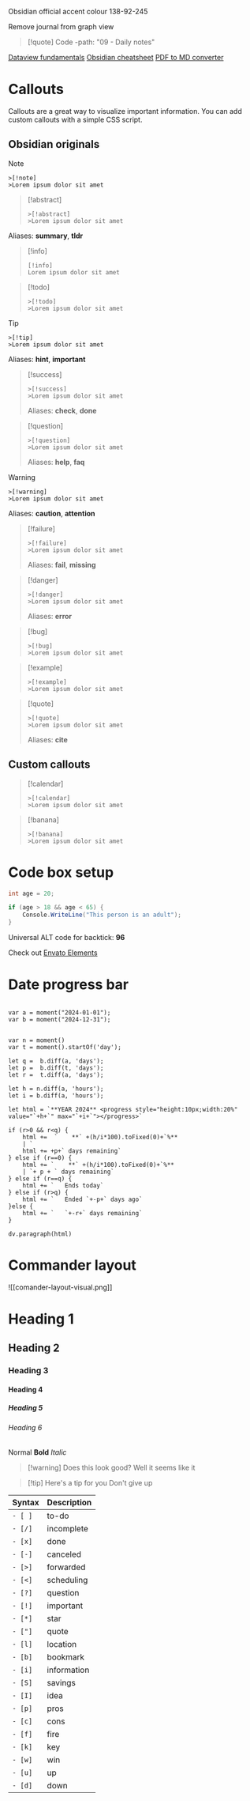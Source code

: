 Obsidian official accent colour 138-92-245

Remove journal from graph view
>[!quote] Code
>-path: "09 - Daily notes"

[Dataview fundamentals](https://obsidian.rocks/dataview-in-obsidian-a-beginners-guide/#The-fundamentals-of-Dataview)
[Obsidian cheatsheet](https://obsidian-school.com/obsidian-basics/obsidian-cheat-sheet/)
[PDF to MD converter](https://notegpt.io/pdf-to-markdown-converter)
# Callouts
Callouts are a great way to visualize important information. You can add custom callouts with a simple CSS script.
## Obsidian originals
>[!note]
>```
>>[!note]
>>Lorem ipsum dolor sit amet
>```

>[!abstract]
>```
>>[!abstract]
>>Lorem ipsum dolor sit amet
>```
Aliases: **summary**, **tldr**

>[!info]
>```
>[!info]
>Lorem ipsum dolor sit amet
>```

>[!todo]
>```
>>[!todo]
>>Lorem ipsum dolor sit amet
>```

>[!tip]
>```
>>[!tip]
>>Lorem ipsum dolor sit amet
>```
>Aliases: **hint**, **important**

>[!success]
>```
>>[!success]
>>Lorem ipsum dolor sit amet
>```
>Aliases: **check**, **done**

>[!question]
>```
>>[!question]
>>Lorem ipsum dolor sit amet
>```
>Aliases: **help**, **faq**

>[!warning]
>```
>>[!warning]
>>Lorem ipsum dolor sit amet
>```
>Aliases: **caution**, **attention**

>[!failure]
>```
>>[!failure]
>>Lorem ipsum dolor sit amet
>```
>Aliases: **fail**, **missing**

>[!danger]
>```
>>[!danger]
>>Lorem ipsum dolor sit amet
>```
>Aliases: **error**

>[!bug]
>```
>>[!bug]
>>Lorem ipsum dolor sit amet
>```

>[!example]
>```
>>[!example]
>>Lorem ipsum dolor sit amet
>```

>[!quote]
>```
>>[!quote]
>>Lorem ipsum dolor sit amet
>```
>Aliases: **cite**
## Custom callouts
>[!calendar]
>```
>>[!calendar]
>>Lorem ipsum dolor sit amet
>```

>[!banana]
>```
>>[!banana]
>>Lorem ipsum dolor sit amet
>```
# Code box setup
```C#
int age = 20;

if (age > 18 && age < 65) {
	Console.WriteLine("This person is an adult");
}
```

Universal ALT code for backtick: __96__

Check out [Envato Elements](https://elements.envato.com/?utm_campaign=yt_tutsplus_B-ytMSuwbf8&utm_medium=referral&utm_source=youtube.com&utm_content=description)
# Date progress bar
```dataviewjs

var a = moment("2024-01-01");
var b = moment("2024-12-31");


var n = moment()
var t = moment().startOf('day');

let q =  b.diff(a, 'days');
let p =  b.diff(t, 'days');
let r =  t.diff(a, 'days');

let h = n.diff(a, 'hours');
let i = b.diff(a, 'hours');

let html = `**YEAR 2024** <progress style="height:10px;width:20%" value="`+h+`" max="`+i+`"></progress>`

if (r>0 && r<q) {
	html +=  `    **` +(h/i*100).toFixed(0)+`%** 
	| `
	html += +p+` days remaining` 
} else if (r==0) {
	html += `    **` +(h/i*100).toFixed(0)+`%** 
	| `+ p + ` days remaining`
} else if (r==q) {
	html += `   Ends today`
} else if (r>q) {
	html += `   Ended `+-p+` days ago`
}else {
	html += `   `+-r+` days remaining`
}

dv.paragraph(html)
```
# Commander layout
![[comander-layout-visual.png]]
# Heading 1
## Heading 2
### Heading 3
#### Heading 4
##### Heading 5
###### Heading 6
Normal 
**Bold**
*Italic*
>[!warning] Does this look good?
>Well it seems like it

>[!tip] Here's a tip for you
>Don't give up

| Syntax  | Description |
| ------- | ----------- |
| `- [ ]` | to-do       |
| `- [/]` | incomplete  |
| `- [x]` | done        |
| `- [-]` | canceled    |
| `- [>]` | forwarded   |
| `- [<]` | scheduling  |
| `- [?]` | question    |
| `- [!]` | important   |
| `- [*]` | star        |
| `- ["]` | quote       |
| `- [l]` | location    |
| `- [b]` | bookmark    |
| `- [i]` | information |
| `- [S]` | savings     |
| `- [I]` | idea        |
| `- [p]` | pros        |
| `- [c]` | cons        |
| `- [f]` | fire        |
| `- [k]` | key         |
| `- [w]` | win         |
| `- [u]` | up          |
| `- [d]` | down        |
